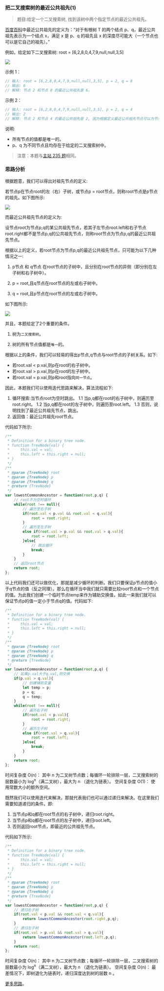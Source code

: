 ### 把二叉搜索树的最近公共祖先(1)

> 题目:给定一个二叉搜索树, 找到该树中两个指定节点的最近公共祖先。

[百度百科](https://baike.baidu.com/item/%E6%9C%80%E8%BF%91%E5%85%AC%E5%85%B1%E7%A5%96%E5%85%88/8918834?fr=aladdin)中最近公共祖先的定义为：“对于有根树 T 的两个结点 p、q，最近公共祖先表示为一个结点 x，满足 x 是 p、q 的祖先且 x 的深度尽可能大（一个节点也可以是它自己的祖先）。”

例如，给定如下二叉搜索树:  root = [6,2,8,0,4,7,9,null,null,3,5]

![](../images/lowestCommonAncestor-1-1.png)


示例 1：

```js
// 输入: root = [6,2,8,0,4,7,9,null,null,3,5], p = 2, q = 8
// 输出: 6 
// 解释: 节点 2 和节点 8 的最近公共祖先是 6。
```

示例 2：

```js
// 输入: root = [6,2,8,0,4,7,9,null,null,3,5], p = 2, q = 4
// 输出: 2
// 解释: 节点 2 和节点 4 的最近公共祖先是 2, 因为根据定义最近公共祖先节点可以为节点本身。
```

说明:

* 所有节点的值都是唯一的。
* p、q 为不同节点且均存在于给定的二叉搜索树中。

> 注意：本题与[主站 235 题](https://leetcode-cn.com/problems/lowest-common-ancestor-of-a-binary-search-tree/)相同。

### 思路分析

根据题意，我们可以得出对祖先节点的定义:

若节点p在节点root的左（右）子树，或节点p = root节点，则称root节点是p节点的祖先。如下图所示:

![](../images/lowestCommonAncestor-1-2.png)

而最近公共祖先节点的定义为:

设节点root为节点p,q的某公共祖先节点，若其子左节点root.left和右子节点root.right都不是节点p,q的公共祖先节点，则称root节点为节点p,q的最近公共祖先节点。

根据以上的定义，若root节点为节点p,q的最近公共祖先节点，只可能为以下几种情况之一:

1. p节点 和 q节点 在root节点的子树中，且分别在root节点的异侧（即分别在左子树和右子树中）。

2. p = root,且q节点在root节点的左或右子树中。

3. q = root,且p节点在root节点的左或右子树中。

如下图所示:

![](../images/lowestCommonAncestor-1-3.png)

并且，本题给定了2个重要的条件。

1. 树为`二叉搜索树`。

2. 树的所有节点值都是`唯一`的。

根据以上的条件，我们可以轻易的得出p节点,q节点与root节点的子树关系。如下:

* 若root.val < p.val,则p在root的右子树中。
* 若root.val > p.val,则p在root的左子树中。
* 若root.val = p.val,则p和root指向`同一节点`。

因此，本题我们可以使用迭代思路来解决，算法流程如下:

1. 循环搜索:当节点root为空时跳出。
    1.1 当p,q都在root的右子树中，则遍历至root.right。
    1.2 当p,q都在root的左子树中，则遍历至root.left。
    1.3 否则，说明找到了最近公共祖先节点，跳出。
2. 返回值：最近公共祖先root节点。


代码如下所示:

```js
/**
 * Definition for a binary tree node.
 * function TreeNode(val) {
 *     this.val = val;
 *     this.left = this.right = null;
 * }
 */
/**
 * @param {TreeNode} root
 * @param {TreeNode} p
 * @param {TreeNode} q
 * @return {TreeNode}
 */
var lowestCommonAncestor = function(root,p,q) {
    // root不为空时循环
    while(root !== null){
        // 遍历至右子树
        if(root.val < p.val && root.val < q.val){
            root = root.right;
        }
        // 遍历至左子树
        else if(root.val > p.val && root.val > q.val){
            root = root.left;
        }else{
            // 跳出循环
            break;
        }
    }
    // 返回root节点
    return root;
};
```

以上代码我们还可以做优化，那就是减少循环的判断。我们只要保证p节点的值小于q节点的值（反之同理）。那么在循环当中我们就只需要比较root节点和一个节点的值。为此我们创建一个临时节点temp来作为辅助交换值，如此一来我们就可以保证节点p的值一定小于节点q的值。代码如下:

```js
/**
 * Definition for a binary tree node.
 * function TreeNode(val) {
 *     this.val = val;
 *     this.left = this.right = null;
 * }
 */
/**
 * @param {TreeNode} root
 * @param {TreeNode} p
 * @param {TreeNode} q
 * @return {TreeNode}
 */
var lowestCommonAncestor = function(root,p,q) {
    // 如果p.val大于q.val,则交换
    if(p.val > q.val){
        // 创建辅助变量
        let temp = p;
        p = q;
        q = temp;
    }
    while(root !== null){
        // 遍历右子树
        if(root.val < p.val){
            root = root.right;
        }
        // 遍历左子树
        else if(root.val > q.val){
            root = root.left;
        }else{
            break;
        }
    }
    return root;
};
```


时间复杂度 O(n)： 其中 n 为二叉树节点数；每循环一轮排除一层，二叉搜索树的层数最小为 log<sup>n</sup>（满二叉树），最大为 n （退化为链表）。
空间复杂度 O(1)： 使用常数大小的额外空间。

既然我们可以使用迭代来解决，那就代表我们也可以通过递归来解决。在这里我们需要知道递归的条件。即:

1. 当节点p和q都在root节点的右子树中，递归root.right。
2. 当节点p和q都在root节点的左子树中，递归root.left。
3. 否则返回root节点，即最近的公共祖先节点。

代码如下所示:

```js
/**
 * Definition for a binary tree node.
 * function TreeNode(val) {
 *     this.val = val;
 *     this.left = this.right = null;
 * }
 */
/**
 * @param {TreeNode} root
 * @param {TreeNode} p
 * @param {TreeNode} q
 * @return {TreeNode}
 */
var lowestCommonAncestor = function(root,p,q) {
    // 递归右子树
    if(root.val < p.val && root.val < q.val){
        return lowestCommonAncestor(root.right,p,q);
    }
    // 递归左子树
    if(root.val > p.val && root.val > q.val){
        return lowestCommonAncestor(root.left,p,q);
    }
    return root;
};
```

时间复杂度 O(n)： 其中 n 为二叉树节点数；每循环一轮排除一层，二叉搜索树的层数最小为 log<sup>n</sup>（满二叉树），最大为 n （退化为链表）。
空间复杂度 O(n)： 最差情况下，即树退化为链表时，递归深度达到树的层数 n 。


[更多思路](https://leetcode-cn.com/problems/er-cha-sou-suo-shu-de-zui-jin-gong-gong-zu-xian-lcof/solution/mian-shi-ti-68-i-er-cha-sou-suo-shu-de-zui-jin-g-7/)。

